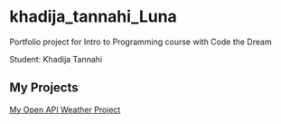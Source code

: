 # khadija_tannahi_Luna
Portfolio project for Intro to Programming course with Code the Dream

Student: Khadija Tannahi

## My Projects

[My Open API Weather Project](https://github.com/khadija-tannahi/open-api-weather)
